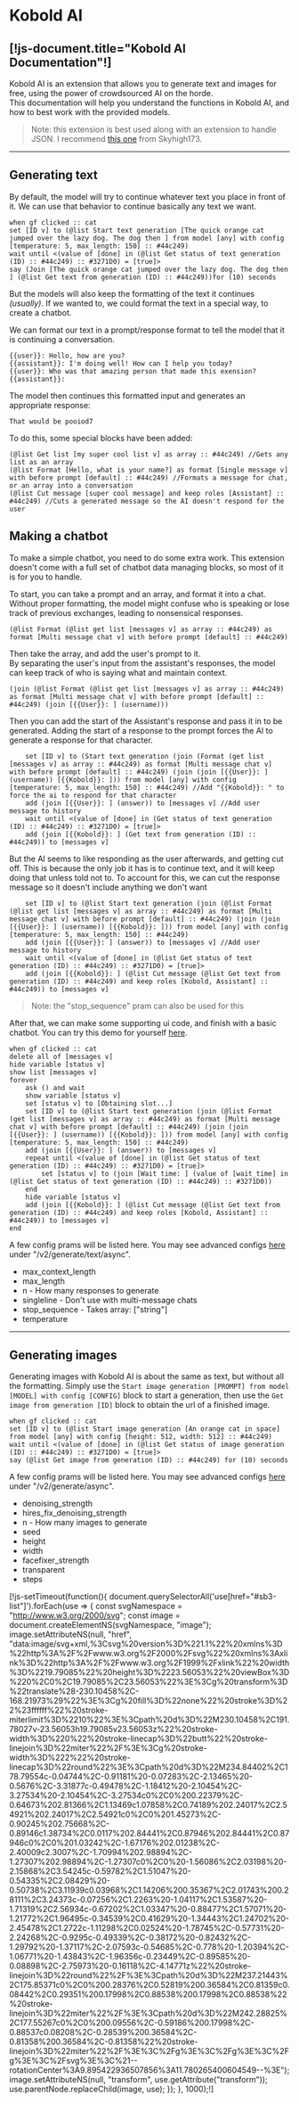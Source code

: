 # Kobold AI
[!js-document.title="Kobold AI Documentation"!]
---

Kobold AI is an extension that allows you to generate text and images for free, using the power of crowdsourced AI on the horde. <br>
This documentation will help you understand the functions in Kobold AI, and how to best work with the provided models.

> Note: this extension is best used along with an extension to handle JSON.
> I recommend [this one](https://extensions.turbowarp.org/Skyhigh173/json.js) from Skyhigh173.

---

## Generating text
By default, the model will try to continue whatever text you place in front of it. We can use that behavior to continue basically any text we want.

```scratch3
when gf clicked :: cat
set [ID v] to (@list Start text generation [The quick orange cat jumped over the lazy dog. The dog then ] from model [any] with config [temperature: 5, max_length: 150] :: #44c249)
wait until <(value of [done] in (@list Get status of text generation (ID) :: #44c249) :: #3271D0) = [true]>
say (Join [The quick orange cat jumped over the lazy dog. The dog then ] (@list Get text from generation (ID) :: #44c249))for (10) seconds
```

But the models will also keep the formatting of the text it continues _<light>(usually)</light>_.
If we wanted to, we could format the text in a special way, to create a chatbot.

We can format our text in a prompt/response format to tell the model that it is continuing a conversation.
```text
{{user}}: Hello, how are you?
{{assistant}}: I'm doing well! How can I help you today?
{{user}}: Who was that amazing person that made this exension?
{{assistant}}: 
```

The model then continues this formatted input and generates an appropriate response:
```text
That would be pooiod7
```

To do this, some special blocks have been added:
```scratch3
(@list Get list [my super cool list v] as array :: #44c249) //Gets any list as an array
(@list Format [Hello, what is your name?] as format [Single message v] with before prompt [default] :: #44c249) //Formats a message for chat, or an array into a conversation
(@list Cut message [super cool message] and keep roles [Assistant] :: #44c249) //Cuts a generated message so the AI doesn't respond for the user
```

## Making a chatbot
To make a simple chatbot, you need to do some extra work.
This extension doesn't come with a full set of chatbot data managing blocks, so most of it is for you to handle.

To start, you can take a prompt and an array, and format it into a chat. <br>
Without proper formatting, the model might confuse who is speaking or lose track of previous exchanges, leading to nonsensical responses. 
```scratch3
(@list Format (@list get list [messages v] as array :: #44c249) as format [Multi message chat v] with before prompt [default] :: #44c249)
```

Then take the array, and add the user's prompt to it. <br>
By separating the user's input from the assistant's responses, the model can keep track of who is saying what and maintain context.
```scratch3
(join (@list Format (@list get list [messages v] as array :: #44c249) as format [Multi message chat v] with before prompt [default] :: #44c249) (join [{{User}}: ] (username)))
```

Then you can add the start of the Assistant's response and pass it in to be generated.
Adding the start of a response to the prompt forces the AI to generate a response for that character.
```scratch3
	set [ID v] to (Start text generation (join (Format (get list [messages v] as array :: #44c249) as format [Multi message chat v] with before prompt [default] :: #44c249) (join (join [{{User}}: ] (username)) [{{Kobold}}: ])) from model [any] with config [temperature: 5, max_length: 150] :: #44c249) //Add "{{Kobold}}: " to force the ai to respond for that character
	add (join [{{User}}: ] (answer)) to [messages v] //Add user message to history
	wait until <(value of [done] in (Get status of text generation (ID) :: #44c249) :: #3271D0) = [true]>
    add (join [{{Kobold}}: ] (Get text from generation (ID) :: #44c249)) to [messages v]
```

But the AI seems to like responding as the user afterwards, and getting cut off.
This is because the only job it has is to continue text, and it will keep doing that unless told not to.
To account for this, we can cut the response message so it doesn't include anything we don't want
```scratch3
	set [ID v] to (@list Start text generation (join (@list Format (@list get list [messages v] as array :: #44c249) as format [Multi message chat v] with before prompt [default] :: #44c249) (join (join [{{User}}: ] (username)) [{{Kobold}}: ])) from model [any] with config [temperature: 5, max_length: 150] :: #44c249)
	add (join [{{User}}: ] (answer)) to [messages v] //Add user message to history
	wait until <(value of [done] in (@list Get status of text generation (ID) :: #44c249) :: #3271D0) = [true]>
    add (join [{{Kobold}}: ] (@list Cut message (@list Get text from generation (ID) :: #44c249) and keep roles [Kobold, Assistant] :: #44c249)) to [messages v]
```

> Note: the "stop_sequence" pram can also be used for this

After that, we can make some supporting ui code, and finish with a basic chatbot.
You can try this demo for yourself [here](https://studio.penguinmod.com/fullscreen.html?project_url=https://p7scratchextensions.pages.dev/ext/KoboldAI/examples/simple.pmp).
```scratch3
when gf clicked :: cat
delete all of [messages v]
hide variable [status v]
show list [messages v]
forever
	ask () and wait
	show variable [status v]
	set [status v] to [Obtaining slot...]
	set [ID v] to (@list Start text generation (join (@list Format (get list [messages v] as array :: #44c249) as format [Multi message chat v] with before prompt [default] :: #44c249) (join (join [{{User}}: ] (username)) [{{Kobold}}: ])) from model [any] with config [temperature: 5, max_length: 150] :: #44c249)
	add (join [{{User}}: ] (answer)) to [messages v]
	repeat until <(value of [done] in (@list Get status of text generation (ID) :: #44c249) :: #3271D0) = [true]>
		set [status v] to (join [Wait time: ] (value of [wait_time] in (@list Get status of text generation (ID) :: #44c249) :: #3271D0))
	end
	hide variable [status v]
	add (join [{{Kobold}}: ] (@list Cut message (@list Get text from generation (ID) :: #44c249) and keep roles [Kobold, Assistant] :: #44c249)) to [messages v]
end
```

A few config prams will be listed here. You may see advanced configs [here](//stablehorde.net/api) under "/v2/generate/text/async".
- max_context_length
- max_length
- n - How many responses to generate
- singleline - Don't use with multi-message chats
- stop_sequence - Takes array: ["string"]
- temperature

---
 
## Generating images
Generating images with Kobold AI is about the same as text, but without all the formatting.
Simply use the `Start image generation [PROMPT] from model [MODEL] with config [CONFIG]` block to start a generation, 
then use the `Get image from generation [ID]` block to obtain the url of a finished image.

```scratch3
when gf clicked :: cat
set [ID v] to (@list Start image generation [An orange cat in space] from model [any] with config [height: 512, width: 512] :: #44c249)
wait until <(value of [done] in (@list Get status of image generation (ID) :: #44c249) :: #3271D0) = [true]>
say (@list Get image from generation (ID) :: #44c249) for (10) seconds
```

A few config prams will be listed here. You may see advanced configs [here](//stablehorde.net/api) under "/v2/generate/async".
- denoising_strength
- hires_fix_denoising_strength
- n - How many images to generate
- seed
- height
- width
- facefixer_strength
- transparent
- steps

[!js-setTimeout(function(){
document.querySelectorAll('use[href="#sb3-list"]').forEach(use => {
    const svgNamespace = "http://www.w3.org/2000/svg";
    const image = document.createElementNS(svgNamespace, "image");
    image.setAttributeNS(null, "href", "data:image/svg+xml,%3Csvg%20version%3D%221.1%22%20xmlns%3D%22http%3A%2F%2Fwww.w3.org%2F2000%2Fsvg%22%20xmlns%3Axlink%3D%22http%3A%2F%2Fwww.w3.org%2F1999%2Fxlink%22%20width%3D%2219.79085%22%20height%3D%2223.56053%22%20viewBox%3D%220%2C0%2C19.79085%2C23.56053%22%3E%3Cg%20transform%3D%22translate%28-230.10458%2C-168.21973%29%22%3E%3Cg%20fill%3D%22none%22%20stroke%3D%22%23ffffff%22%20stroke-miterlimit%3D%2210%22%3E%3Cpath%20d%3D%22M230.10458%2C191.78027v-23.56053h19.79085v23.56053z%22%20stroke-width%3D%220%22%20stroke-linecap%3D%22butt%22%20stroke-linejoin%3D%22miter%22%2F%3E%3Cg%20stroke-width%3D%222%22%20stroke-linecap%3D%22round%22%3E%3Cpath%20d%3D%22M234.84402%2C178.79554c-0.04744%2C-0.91181%20-0.07283%2C-2.13465%20-0.5676%2C-3.31877c-0.49478%2C-1.18412%20-2.10454%2C-3.27534%20-2.10454%2C-3.27534c0%2C0%200.22379%2C-0.64673%202.81366%2C1.13469c1.07858%2C0.74189%202.24017%2C2.54921%202.24017%2C2.54921c0%2C0%201.45273%2C-0.90245%202.75668%2C-0.89146c1.38734%2C0.0117%202.84441%2C0.87946%202.84441%2C0.87946c0%2C0%201.03242%2C-1.67176%202.01238%2C-2.40009c2.3007%2C-1.70994%202.98894%2C-1.27307%202.98894%2C-1.27307c0%2C0%20-1.56086%2C2.03198%20-2.15868%2C3.54245c-0.59782%2C1.51047%20-0.54335%2C2.08429%20-0.50738%2C3.11939c0.03968%2C1.14206%200.35367%2C2.01743%200.28111%2C3.24373c-0.07256%2C1.2263%20-1.04117%2C1.53587%20-1.71319%2C2.56934c-0.67202%2C1.03347%20-0.88477%2C1.57071%20-1.21772%2C1.96495c-0.34539%2C0.41629%20-1.34443%2C1.24702%20-2.45478%2C1.2722c-1.11298%2C0.02524%20-1.78745%2C-0.57731%20-2.24268%2C-0.9295c-0.49339%2C-0.38172%20-0.82432%2C-1.29792%20-1.37117%2C-2.07593c-0.54685%2C-0.778%20-1.20394%2C-1.06771%20-1.43843%2C-1.96356c-0.23449%2C-0.89585%20-0.08898%2C-2.75973%20-0.16118%2C-4.14771z%22%20stroke-linejoin%3D%22round%22%2F%3E%3Cpath%20d%3D%22M237.21443%2C175.85371c0%2C0%200.28376%2C0.52819%200.36584%2C0.81359c0.08442%2C0.29351%200.17998%2C0.88538%200.17998%2C0.88538%22%20stroke-linejoin%3D%22miter%22%2F%3E%3Cpath%20d%3D%22M242.28825%2C177.55267c0%2C0%200.09556%2C-0.59186%200.17998%2C-0.88537c0.08208%2C-0.28539%200.36584%2C-0.81358%200.36584%2C-0.81358%22%20stroke-linejoin%3D%22miter%22%2F%3E%3C%2Fg%3E%3C%2Fg%3E%3C%2Fg%3E%3C%2Fsvg%3E%3C%21--rotationCenter%3A9.895422936507856%3A11.780265400604549--%3E");
    image.setAttributeNS(null, "transform", use.getAttribute("transform"));
    use.parentNode.replaceChild(image, use);
});
}, 1000);!]
